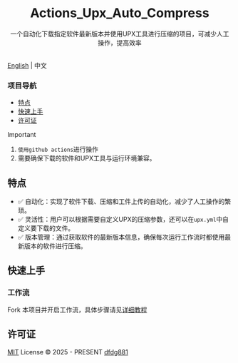 <div align="center">
  <h1 align="center">Actions_Upx_Auto_Compress</h1>
</div>

<div align="center">一个自动化下载指定软件最新版本并使用UPX工具进行压缩的项目，可减少人工操作，提高效率</div>
<br>
<p align="center">
  <!-- 这里可添加项目的一些状态图标，如版本、下载量等，由于没有具体信息，暂不添加 -->
</p>

[English](./README_en.md) | 中文

### 项目导航
- [特点](#特点)
- [快速上手](#快速上手)
- [许可证](#许可证)

> [!IMPORTANT]
> 1. `使用github actions`进行操作
> 2. 需要确保下载的软件和UPX工具与运行环境兼容。

## 特点

- ✅ 自动化：实现了软件下载、压缩和工件上传的自动化，减少了人工操作的繁琐。
- ✅ 灵活性：用户可以根据需要自定义UPX的压缩参数，还可以在`upx.yml`中自定义要下载的文件。
- ✅ 版本管理：通过获取软件的最新版本信息，确保每次运行工作流时都使用最新版本的软件进行压缩。


## 快速上手

### 工作流
Fork 本项目并开启工作流，具体步骤请见[详细教程](./docs/workflow.md)


## 许可证

[MIT](./LICENSE) License &copy; 2025 - PRESENT [dfdg881](https://github.com/dfdg881)
